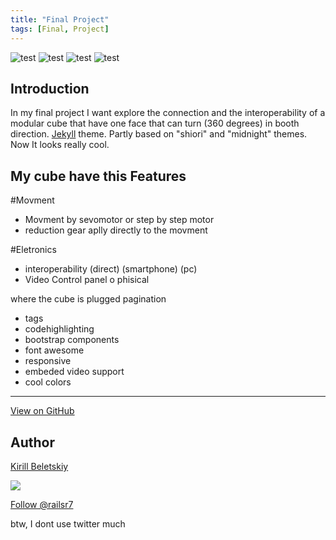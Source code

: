```yaml
---
title: "Final Project"
tags: [Final, Project]
---
```

![test]({{site.baseurl}}/images/local/myphoto_low.jpg)
![test]({{site.baseurl}}/images/local/fab-academy2_low.jpg)
![test]({{site.baseurl}}/images/local/logo_fablab_s_low.jpg)
![test]({{site.baseurl}}/images/local/fablabcontea.jpg)

## Introduction

In my final project I want explore the connection and the interoperability of a modular cube that have one face that can turn (360 degrees) in booth direction. [Jekyll](http://jekyllrb.com/) theme. Partly based on "shiori" and "midnight" themes. Now It looks really cool.

## My cube have this Features

#Movment
- Movment by sevomotor or step by step motor 
- reduction gear aplly directly to the movment

#Eletronics
- interoperability (direct) (smartphone) (pc)
- Video Control panel o phisical

where the cube is plugged
pagination
- tags
- codehighlighting
- bootstrap components
- font awesome
- responsive
- embeded video support
- cool colors


------------

<a href="https://github.com/railsr/autm-rb" target="_blank" class="btn btn-success"><i class="fa fa-github fa-lg"></i> View on GitHub</a>

## Author

[Kirill Beletskiy](https://twitter.com/railsr7)

![](https://pbs.twimg.com/profile_images/456926462780530688/fXBRjK6e_400x400.jpeg)

<p><a href="https://twitter.com/railsr7" class="twitter-follow-button" data-show-count="true" data-size="large" data-dnt="true">Follow @railsr7</a></p>
<p class="text-muted">btw, I dont use twitter much</p>